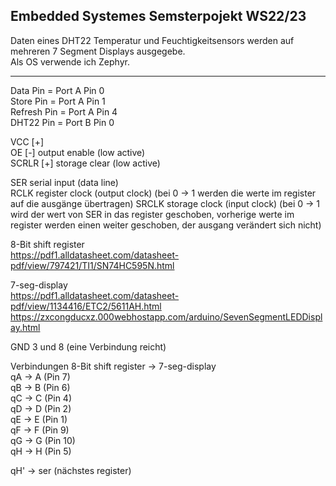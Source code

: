 ## Embedded Systemes Semsterpojekt WS22/23

Daten eines DHT22 Temperatur und Feuchtigkeitsensors werden auf mehreren 7 Segment Displays ausgegebe.  
Als OS verwende ich Zephyr.

___
Data Pin = Port A Pin 0  
Store Pin =	Port A Pin 1  
Refresh Pin = Port A Pin 4  
DHT22 Pin = Port B Pin 0  

VCC [+]  
OE [-] output enable (low active)  
SCRLR [+] storage clear (low active)  

SER serial input (data line)  
RCLK register clock (output clock) (bei 0 -> 1 werden die werte im register auf die ausgänge übertragen) 
SRCLK storage clock (input clock) (bei 0 -> 1 wird der wert von SER in das register geschoben, vorherige werte im register werden einen weiter geschoben, der ausgang verändert sich nicht)  

8-Bit shift register  
https://pdf1.alldatasheet.com/datasheet-pdf/view/797421/TI1/SN74HC595N.html

7-seg-display  
https://pdf1.alldatasheet.com/datasheet-pdf/view/1134416/ETC2/5611AH.html  
https://zxcongducxz.000webhostapp.com/arduino/SevenSegmentLEDDisplay.html  

GND 3 und 8 (eine Verbindung reicht)

Verbindungen 8-Bit shift register -> 7-seg-display  
qA -> A (Pin 7)  
qB -> B (Pin 6)  
qC -> C (Pin 4)  
qD -> D (Pin 2)  
qE -> E (Pin 1)  
qF -> F (Pin 9)  
qG -> G (Pin 10)  
qH -> H (Pin 5)  

qH' -> ser (nächstes register)